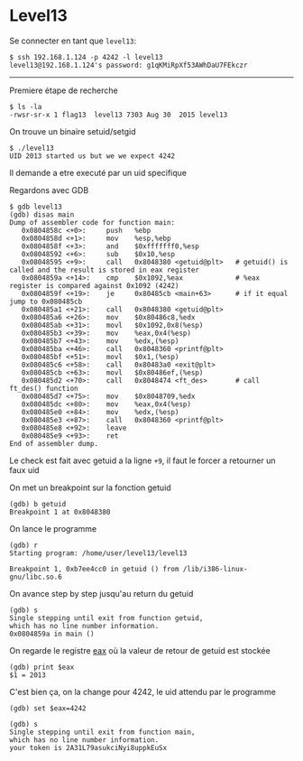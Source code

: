 # Level13

Se connecter en tant que `level13`:

    $ ssh 192.168.1.124 -p 4242 -l level13
    level13@192.168.1.124's password: g1qKMiRpXf53AWhDaU7FEkczr

---

Premiere étape de recherche

    $ ls -la
    -rwsr-sr-x 1 flag13  level13 7303 Aug 30  2015 level13

On trouve un binaire setuid/setgid

    $ ./level13
    UID 2013 started us but we we expect 4242

Il demande a etre executé par un uid specifique

Regardons avec GDB

    $ gdb level13
    (gdb) disas main
    Dump of assembler code for function main:
       0x0804858c <+0>:		push   %ebp
       0x0804858d <+1>:		mov    %esp,%ebp
       0x0804858f <+3>:		and    $0xfffffff0,%esp
       0x08048592 <+6>:		sub    $0x10,%esp
       0x08048595 <+9>:		call   0x8048380 <getuid@plt>   # getuid() is called and the result is stored in eax register
       0x0804859a <+14>:	cmp    $0x1092,%eax             # %eax register is compared against 0x1092 (4242)
       0x0804859f <+19>:	je     0x80485cb <main+63>      # if it equal jump to 0x080485cb
       0x080485a1 <+21>:	call   0x8048380 <getuid@plt>
       0x080485a6 <+26>:	mov    $0x80486c8,%edx
       0x080485ab <+31>:	movl   $0x1092,0x8(%esp)
       0x080485b3 <+39>:	mov    %eax,0x4(%esp)
       0x080485b7 <+43>:	mov    %edx,(%esp)
       0x080485ba <+46>:	call   0x8048360 <printf@plt>
       0x080485bf <+51>:	movl   $0x1,(%esp)
       0x080485c6 <+58>:	call   0x80483a0 <exit@plt>
       0x080485cb <+63>:	movl   $0x80486ef,(%esp)
       0x080485d2 <+70>:	call   0x8048474 <ft_des>       # call ft_des() function
       0x080485d7 <+75>:	mov    $0x8048709,%edx
       0x080485dc <+80>:	mov    %eax,0x4(%esp)
       0x080485e0 <+84>:	mov    %edx,(%esp)
       0x080485e3 <+87>:	call   0x8048360 <printf@plt>
       0x080485e8 <+92>:	leave
       0x080485e9 <+93>:	ret
    End of assembler dump.

Le check est fait avec getuid a la ligne `+9`, il faut le forcer a retourner un faux uid

On met un breakpoint sur la fonction getuid

    (gdb) b getuid
    Breakpoint 1 at 0x8048380

On lance le programme

    (gdb) r
    Starting program: /home/user/level13/level13

    Breakpoint 1, 0xb7ee4cc0 in getuid () from /lib/i386-linux-gnu/libc.so.6

On avance step by step jusqu'au return du getuid

    (gdb) s
    Single stepping until exit from function getuid,
    which has no line number information.
    0x0804859a in main ()

On regarde le registre [eax](https://opensourceforu.com/2011/08/modify-function-return-value-hack-part-1/) où la valeur de retour de getuid est stockée

    (gdb) print $eax
    $1 = 2013

C'est bien ça, on la change pour 4242, le uid attendu par le programme

    (gdb) set $eax=4242

    (gdb) s
    Single stepping until exit from function main,
    which has no line number information.
    your token is 2A31L79asukciNyi8uppkEuSx
